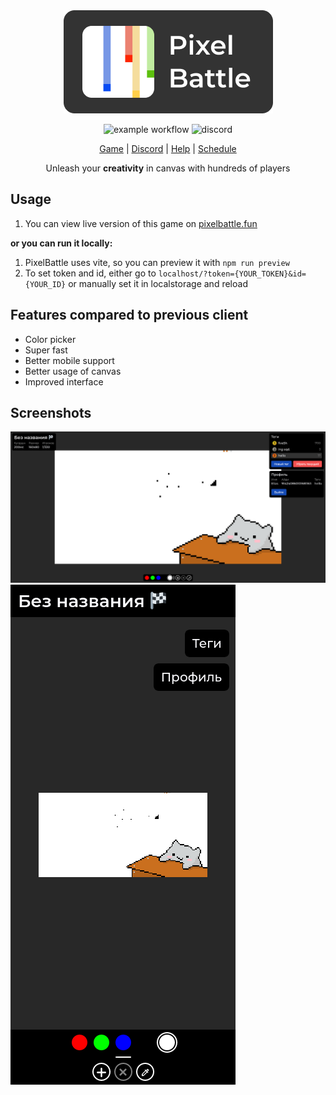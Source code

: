<div align="center" >
<a href="https://pixelbattle.fun">
<img 
    alt="PixelBattle logo" 
    src="./docs/images/logotype.png">
</a>

<br>

![example workflow](https://github.com/mirdukkkkk/pixelbattle-frontend/actions/workflows/main.yml/badge.svg)
![discord](https://img.shields.io/discord/969933616090075216)

<a href="https://pixelbattle.fun">Game</a> |
<a href="https://discord.gg/XBPyGUv3DT">Discord</a> |
<a href="https://help.pixelbattle.fun/">Help</a> |
<a href="https://help.pixelbattle.fun/schedule">Schedule</a>


</div>
<div align="center">Unleash your <strong>creativity</strong>  in canvas with hundreds of players</div>

## Usage
1. You can view live version of this game on [pixelbattle.fun](https://pixelbattle.fun)

**or you can run it locally:**

1. PixelBattle uses vite, so you can preview it with `npm run preview`
2. To set token and id, either go to `localhost/?token={YOUR_TOKEN}&id={YOUR_ID}` or manually set it in localstorage and reload

## Features compared to previous client
* Color picker
* Super fast
* Better mobile support
* Better usage of canvas
* Improved interface 

## Screenshots
![desktop](./docs/images/screenshots/desktop.png)
![mobile](./docs/images/screenshots/mobile.png)